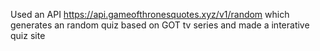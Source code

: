 Used an API https://api.gameofthronesquotes.xyz/v1/random which generates an random quiz based on GOT tv series and made a interative quiz site
